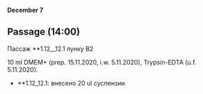**December 7**

## Passage (14:00)

Пассаж **1.12__12.1 лунку B2

10 ml DMEM+ (prep. 15.11.2020, i.w. 5.11.2020), Trypsin-EDTA (u.f. 5.11.2020).

- **1.12_12.1: внесено 20 ul суспензии